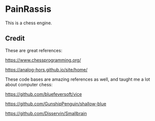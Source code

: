 # PainRassis

This is a chess engine.


## Credit
These are great references:

https://www.chessprogramming.org/

https://analog-hors.github.io/site/home/

These code bases are amazing references as well, and taught me a lot about computer chess: 

https://github.com/bluefeversoft/vice

https://github.com/GunshipPenguin/shallow-blue

https://github.com/Disservin/Smallbrain
